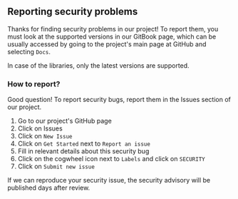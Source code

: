 ## Reporting security problems

Thanks for finding security problems in our project! To report them, you must look at the supported versions in our GitBook page, which can be usually accessed by going to the project's main page at GitHub and selecting `Docs`.

In case of the libraries, only the latest versions are supported.

### How to report?

Good question! To report security bugs, report them in the Issues section of our project.

1. Go to our project's GitHub page
2. Click on Issues
3. Click on `New Issue`
4. Click on `Get Started` next to `Report an issue`
5. Fill in relevant details about this security bug
6. Click on the cogwheel icon next to `Labels` and click on `SECURITY`
7. Click on `Submit new issue`

If we can reproduce your security issue, the security advisory will be published days after review.
